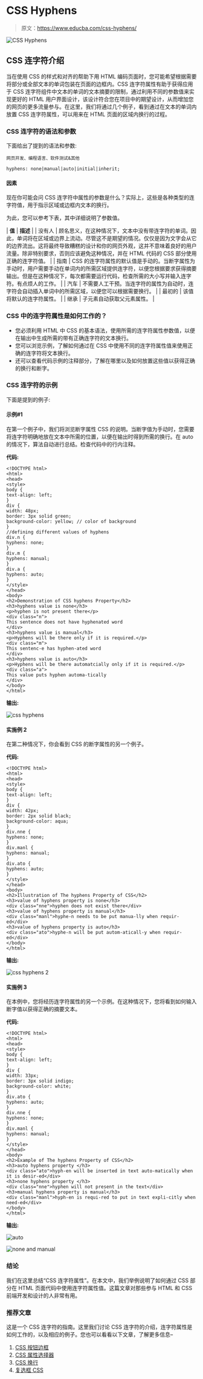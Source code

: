 # CSS Hyphens

> 原文：<https://www.educba.com/css-hyphens/>

![CSS Hyphens](img/947f2bf4fd09cf8a0475dd47b1ccbe17.png)



## CSS 连字符介绍

当在使用 CSS 的样式和对齐的帮助下用 HTML 编码页面时，您可能希望根据需要将部分或全部文本的单词包装在页面的边框内。CSS 连字符属性有助于获得应用于 CSS 连字符组件中文本的单词的文本摘要的限制，通过利用不同的参数值来实现更好的 HTML 用户界面设计，该设计符合您在项目中的期望设计，从而增加您的网页的更多流量参与。在这里，我们将通过几个例子，看到通过在文本的单词内放置 CSS 连字符属性，可以用来在 HTML 页面的区域内换行的过程。

### CSS 连字符的语法和参数

下面给出了提到的语法和参数:

<small>网页开发、编程语言、软件测试&其他</small>

```
hyphens: none|manual|auto|initial|inherit;
```

#### 因素

现在你可能会问 CSS 连字符中属性的参数是什么？实际上，这些是各种类型的连字符值，用于指示区域或边框内文本的换行。

为此，您可以参考下表，其中详细说明了参数值。

| **值** | **描述** |
| 没有人 | 顾名思义，在这种情况下，文本中没有带连字符的单词。因此，单词将在区域或边界上流动。尽管这不是期望的情况。仅仅是因为文字会从它的边界流出。这将最终导致糟糕的设计和你的网页外观，这并不意味着良好的用户流量。除非特别要求，否则应该避免这种情况，并在 HTML 代码的 CSS 部分使用正确的连字符值。 |
| 指南 | CSS 的连字符属性的默认值是手动的。当断字属性为手动时，用户需要手动在单词内的所需区域提供连字符，以便您根据要求获得摘要输出。但是在这种情况下，每次都需要运行代码，检查所需的大小写并输入连字符。有点烦人的工作。 |
| 汽车 | 不需要人工干预。当连字符的属性为自动时，连字符会自动插入单词中的所需区域，以便您可以根据需要换行。 |
| 最初的 | 该值将默认的连字符属性。 |
| 继承 | 子元素自动获取父元素属性。 |

### CSS 中的连字符属性是如何工作的？

*   您必须利用 HTML 中 CSS 的基本语法，使用所需的连字符属性参数值，以便在输出中生成所需的带有正确连字符的文本换行。
*   您可以浏览示例，了解如何通过在 CSS 中使用不同的连字符属性值来使用正确的连字符将文本换行。
*   还可以查看代码示例的注释部分，了解在哪里以及如何放置这些值以获得正确的换行和断字。

### CSS 连字符的示例

下面是提到的例子:

#### 示例#1

在第一个例子中，我们将浏览断字属性 CSS 的说明。当断字值为手动时，您需要将连字符明确地放在文本中所需的位置，以便在输出时得到所需的换行。在 auto 的情况下，算法自动进行总结。检查代码中的行内注释。

**代码:**

```
<!DOCTYPE html>
<html>
<head>
<style>
body {
text-align: left;
}
div {
width: 48px;
border: 3px solid green;
background-color: yellow; // color of background
}
//defining different values of hyphens
div.n {
hyphens: none;
}
div.m {
hyphens: manual;
}
div.a {
hyphens: auto;
}
</style>
</head>
<body>
<h2>Demonstration of CSS hyphens Property</h2>
<h3>hyphens value is none</h3>
<p>hyphen is not present there</p>
<div class="n">
This sentence does not have hyphenated word
</div>
<h3>hyphens value is manual</h3>
<p>Hyphens will be there only if it is required.</p>
<div class="m">
This sentenc-e has hyphen-ated word
</div>
<h3>hyphens value is auto</h3>
<p>Hyphens will be there automatcially only if it is required.</p>
<div class="a">
This value puts hyphen automa-tically
</div>
</body>
</html>
```

**输出:**

![css hyphens](img/f0954d1a52a2557c7c5aaf8e9b30472d.png)



#### 实施例 2

在第二种情况下，你会看到 CSS 的断字属性的另一个例子。

**代码:**

```
<!DOCTYPE html>
<html>
<head>
<style>
body {
text-align: left;
}
div {
width: 42px;
border: 2px solid black;
background-color: aqua;
}
div.nne {
hyphens: none;
}
div.manl {
hyphens: manual;
}
div.ato {
hyphens: auto;
}
</style>
</head>
<body>
<h2>Illustration of The hyphens Property of CSS</h2>
<h3>value of hyphens property is none</h3>
<div class="nne">hyphen does not exist there</div>
<h3>value of hyphens property is manual</h3>
<div class="manl">hyphe-n needs to be put manua-lly when requir-ed</div>
<h3>value of hyphens property is auto</h3>
<div class="ato">hyphe-n will be put autom-aticall-y when requir-ed</div>
</body>
</html>
```

**输出:**

![css hyphens 2](img/258a84db7f05e544c3e00c6f6062d2aa.png)



#### 实施例 3

在本例中，您将经历连字符属性的另一个示例。在这种情况下，您将看到如何输入断字值以获得正确的摘要文本。

**代码:**

```
<!DOCTYPE html>
<html>
<head>
<style>
body {
text-align: left;
}
div {
width: 33px;
border: 3px solid indigo;
background-color: white;
}
div.ato {
hyphens: auto;
}
div.nne {
hyphens: none;
}
div.manl {
hyphens: manual;
}
</style>
</head>
<body>
<h2>Example of The hyphens Property of CSS</h2>
<h3>auto hyphens property </h3>
<div class="ato">hyph-en will be inserted in text auto-matically when it is desir-ed</div>
<h3>none hyphens property </h3>
<div class="nne">hyphen will not present in the text</div>
<h3>manual hyphens property is manual</h3>
<div class="manl">hyph-en is requi-red to put in text expli-citly when need-ed</div>
</body>
</html>
```

**输出:**

![auto](img/22820a88216e292b1547e2944d9916cc.png)



![none and manual](img/60926812627f905852fd717ed2e1d736.png)



### 结论

我们在这里总结“CSS 连字符属性”。在本文中，我们举例说明了如何通过 CSS 部分在 HTML 页面代码中使用连字符属性值。这篇文章对那些参与 HTML 和 CSS 前端开发和设计的人非常有用。

### 推荐文章

这是一个 CSS 连字符的指南。这里我们讨论 CSS 连字符的介绍，连字符属性是如何工作的，以及相应的例子。您也可以看看以下文章，了解更多信息–

1.  [CSS 按钮边框](https://www.educba.com/css-button-border/)
2.  [CSS 属性选择器](https://www.educba.com/css-attribute-selector/)
3.  [CSS 换行](https://www.educba.com/css-line-break/)
4.  [复选框 CSS](https://www.educba.com/checkbox-css/)





